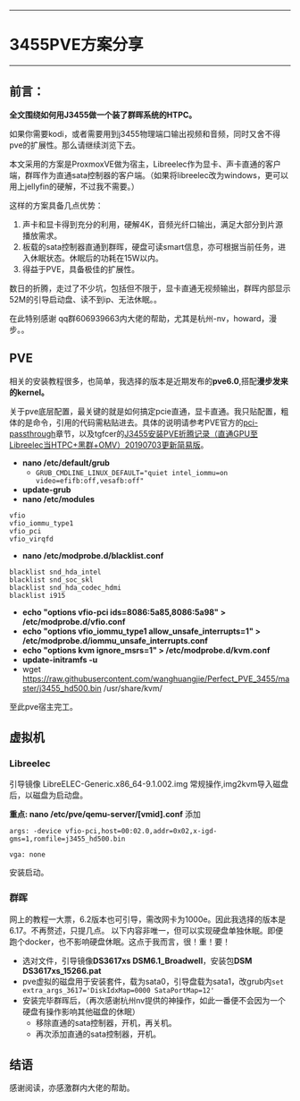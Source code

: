 
---

# 3455PVE方案分享 

---

## 前言：
**全文围绕如何用J3455做一个装了群晖系统的HTPC。**

如果你需要kodi，或者需要用到j3455物理端口输出视频和音频，同时又舍不得pve的扩展性。那么请继续浏览下去。

本文采用的方案是ProxmoxVE做为宿主，Libreelec作为显卡、声卡直通的客户端，群晖作为直通sata控制器的客户端。（如果将libreelec改为windows，更可以用上jellyfin的硬解，不过我不需要。）

这样的方案具备几点优势：

1. 声卡和显卡得到充分的利用，硬解4K，音频光纤口输出，满足大部分到片源播放需求。
2. 板载的sata控制器直通到群晖，硬盘可读smart信息，亦可根据当前任务，进入休眠状态。休眠后的功耗在15W以内。
3. 得益于PVE，具备极佳的扩展性。

数日的折腾，走过了不少坑，包括但不限于，显卡直通无视频输出，群晖内部显示52M的引导启动盘、读不到ip、无法休眠。。

在此特别感谢 qq群606939663内大佬的帮助，尤其是杭州-nv，howard，漫步。。

## PVE
相关的安装教程很多，也简单，我选择的版本是近期发布的**pve6.0**,搭配**漫步发来的kernel。**

关于pve底层配置，最关键的就是如何搞定pcie直通，显卡直通。我只贴配置，粗体的是命令，引用的代码需粘贴进去。具体的说明请参考PVE官方的[pci-passthrough](https://pve.proxmox.com/wiki/Pci_passthrough)章节，以及tgfcer的[J3455安装PVE折腾记录（直通GPU至Libreelec当HTPC+黑群+OMV）20190703更新简易版](https://club.tgfcer.com/viewthread.php?tid=7657483&extra=&page=1)。

* **nano /etc/default/grub**
	* ```GRUB_CMDLINE_LINUX_DEFAULT="quiet intel_iommu=on video=efifb:off,vesafb:off"```
* **update-grub**
* **nano /etc/modules**
```
vfio
vfio_iommu_type1
vfio_pci
vfio_virqfd
```
* **nano /etc/modprobe.d/blacklist.conf**
```
blacklist snd_hda_intel
blacklist snd_soc_skl
blacklist snd_hda_codec_hdmi
blacklist i915
```
* **echo "options vfio-pci ids=8086:5a85,8086:5a98" > /etc/modprobe.d/vfio.conf**
* **echo "options vfio_iommu_type1 allow_unsafe_interrupts=1" > /etc/modprobe.d/iommu_unsafe_interrupts.conf**
* **echo "options kvm ignore_msrs=1" > /etc/modprobe.d/kvm.conf**
* **update-initramfs -u**
* wget https://raw.githubusercontent.com/wanghuangjie/Perfect_PVE_3455/master/j3455_hd500.bin /usr/share/kvm/

至此pve宿主完工。


## 虚拟机
### Libreelec
引导镜像 LibreELEC-Generic.x86_64-9.1.002.img
常规操作,img2kvm导入磁盘后，以磁盘为启动盘。

**重点: nano /etc/pve/qemu-server/[vmid].conf** 添加

```args: -device vfio-pci,host=00:02.0,addr=0x02,x-igd-gms=1,romfile=j3455_hd500.bin```
```hostpci0: 00:0e,rombar=0
vga: none
```

安装启动。

### 群晖
网上的教程一大票，6.2版本也可引导，需改网卡为1000e。因此我选择的版本是6.17。不再赘述，只提几点。
以下内容非唯一，但可以实现硬盘单独休眠。即便跑个docker，也不影响硬盘休眠。这点于我而言，很！重！要！

* 选对文件，引导镜像**DS3617xs DSM6.1_Broadwell**，安装包**DSM DS3617xs_15266.pat**
* pve虚拟的磁盘用于安装套件，载为sata0，引导盘载为sata1，改grub内`set extra_args_3617='DiskIdxMap=0000 SataPortMap=12'`
* 安装完毕群晖后，（再次感谢杭州nv提供的神操作，如此一番便不会因为一个硬盘有操作影响其他磁盘的休眠）
	* 移除直通的sata控制器，开机，再关机。
	* 再次添加直通的sata控制器，开机。


## 结语
感谢阅读，亦感激群内大佬的帮助。
